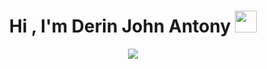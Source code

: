 <h1 align="center">Hi , I'm Derin John Antony <img src="https://media.giphy.com/media/hvRJCLFzcasrR4ia7z/giphy.gif" width="35"></h1>
<p align="center">
  <a href="https://github.com/DenverCoder1/readme-typing-svg"><img src="https://readme-typing-svg.herokuapp.com?lines=ECE+Student+at+TKMCE,Kollam;Enthusiastic+Learner;busy+in+finding+my+area+of+interest;Always%20learning%20new%20things&center=true&width=500&height=50"></a>
</p>

